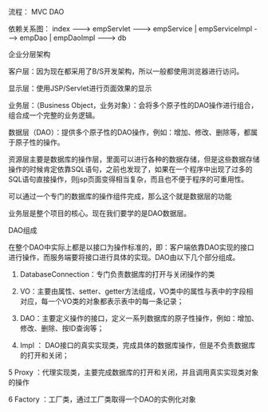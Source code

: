 流程：
MVC
DAO


依赖关系图：
index ---> empServlet ---> empService
                              |
                            empServiceImpl ---> empDao
                                                   |
                                                 empDaoImpl ---> db

企业分层架构

客户层：因为现在都采用了B/S开发架构，所以一般都使用浏览器进行访问。

显示层：使用JSP/Servlet进行页面效果的显示

业务层：（Business Object，业务对象）：会将多个原子性的DAO操作进行组合，组合成一个完整的业务逻辑。

数据层（DAO）：提供多个原子性的DAO操作，例如：增加、修改、删除等，都属于原子性的操作。


资源层主要是数据库的操作层，里面可以进行各种的数据存储，但是这些数据存储操作的时候肯定依靠SQL语句，之前也发现了，如果在一个程序中出现了过多的SQL语句直接操作，则jsp页面变得相当复杂，而且也不便于程序的可重用性。

可以通过一个专门的数据库的操作组件完成，那么这个就是数据层的功能

业务层是整个项目的核心。现在我们要学的是DAO数据层。

DAO组成

在整个DAO中实际上都是以接口为操作标准的，即：客户端依靠DAO实现的接口进行操作，而服务端要将接口进行具体的实现。DAO由以下几个部分组成。

1. DatabaseConnection：专门负责数据库的打开与关闭操作的类

2. VO：主要由属性、setter、getter方法组成，VO类中的属性与表中的字段相对应，每一个VO类的对象都表示表中的每一条记录；

3. DAO：主要定义操作的接口，定义一系列数据库的原子性操作，例如：增加、修改、删除、按ID查询等；

4. Impl ： DAO接口的真实实现类，完成具体的数据库操作，但是不负责数据库的打开和关闭；

5  Proxy ：代理实现类，主要完成数据库的打开和关闭，并且调用真实实现类对象的操作

6  Factory ：工厂类，通过工厂类取得一个DAO的实例化对象